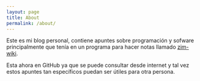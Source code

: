 ```yaml
---
layout: page
title: About
permalink: /about/
---
```


Este es mi blog personal, contiene apuntes sobre programación y sofware principalmente que tenía en un programa para hacer notas llamado [zim-wiki](http://zim-wiki.org/).

Esta ahora en GitHub ya que se puede consultar desde internet y tal vez estos apuntes tan específicos puedan ser útiles para otra persona.
